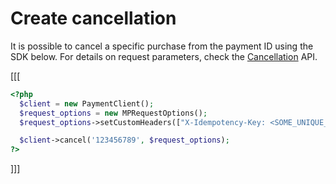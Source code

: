 # Create cancellation

It is possible to cancel a specific purchase from the payment ID using the SDK below. For details on request parameters, check the [Cancellation](https://www.mercadopago[FAKER][URL][DOMAIN]/developers/en/reference/chargebacks/_payments_payment_id/put) API.

[[[
```php
<?php
  $client = new PaymentClient();
  $request_options = new MPRequestOptions();
  $request_options->setCustomHeaders(["X-Idempotency-Key: <SOME_UNIQUE_VALUE>"]);

  $client->cancel('123456789', $request_options);
?>
```
]]]